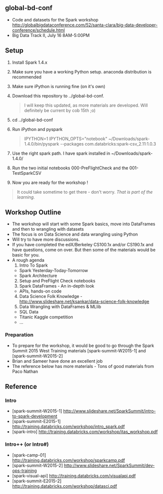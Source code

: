 ## global-bd-conf
* Code and datasets for the Spark workshop http://globalbigdataconference.com/52/santa-clara/big-data-developer-conference/schedule.html
* Big Data Track II, July 16 8AM-5:00PM

## Setup
1. Install Spark 1.4.x
2. Make sure you have a working Python setup. anaconda distribution is recommended
3. Make sure iPython is running fine (on it's own)
4. Download this repository to ../global-bd-conf.

    >I will keep this updated, as more materials are developed. Will definitely be current by cob 15th ;o)
5. cd ../global-bd-conf
6. Run iPython and pyspark

    >IPYTHON=1 IPYTHON_OPTS="notebook" ~/Downloads/spark-1.4.0/bin/pyspark --packages com.databricks:spark-csv_2.11:1.0.3
7. Use the right spark path. I have spark installed in ~/Downloads/spark-1.4.0/
8. Run the two initial notebooks 000-PreFlightCheck and the 001-TestSparkCSV
9. Now you are ready for the workshop !

>It could take sometime to get there - don't worry. _That is part of the learning._

## Workshop Outline
* The workshop will start with some Spark basics, move into DataFrames and then to wrangling with datasets
* The focus is on Data Science and data wrangling using Python
* Will try to have more discussions.
* If you have completed the edX/Berkeley CS100.1x and/or CS190.1x and have questions, come on over. But then some of the materials would be basic for you.
* A rough agenda
  1. Intro To Spark
    * Spark Yesterday-Today-Tomorrow
    * Spark Architecture
  2. Setup and PreFlight Check notebooks
  3. Spark DataFrames - An in-depth look
    * APIs, hands-on code
  4. Data Science Folk Knowledge - http://www.slideshare.net/ksankar/data-science-folk-knowledge
  5. Data Wrangling with DataFrames & MLlib
    * SQL Data
    * Titanic Kaggle competition
    * ...

### Preparation
* To prepare for the workshop, it would be good to go through the Spark Summit 2015 West Training materials [spark-summit-W2015-1] and [spark-summit-W2015-2]
* Brian and Sameer have done an excellent job
* The reference below has more materials - Tons of good materials from Paco Nathan

## Reference
### Intro
* [spark-summit-W2015-1] http://www.slideshare.net/SparkSummit/intro-to-spark-development
* [spark-summit-E2015-1] http://training.databricks.com/workshop/intro_spark.pdf
* [spark-intro] http://training.databricks.com/workshop/itas_workshop.pdf

### Intro++ (or Intro#)
* [spark-camp-01] http://training.databricks.com/workshop/sparkcamp.pdf
* [spark-summit-W2015-2] http://www.slideshare.net/SparkSummit/dev-ops-training
* [spark-visual-api] http://training.databricks.com/visualapi.pdf
* [spark-summit-E2015-2] http://training.databricks.com/workshop/datasci.pdf



